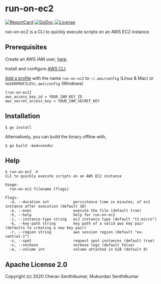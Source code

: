 # run-on-ec2
[![ReportCard][reportcard-image]][reportcard-url] [![GoDoc][godoc-image]][godoc-url] [![License][license-image]][license-url]

run-on-ec2 is a CLI to quickly execute scripts on an AWS EC2 instance.

## Prerequisites
Create an AWS IAM user, [here](https://console.aws.amazon.com/iam/home?#/users).

Install and configure [AWS CLI](https://docs.aws.amazon.com/cli/latest/userguide/cli-chap-welcome.html).

[Add a profile](https://docs.aws.amazon.com/cli/latest/userguide/cli-configure-profiles.html) with the name `run-on-ec2` to `~/.aws/config` (Linux & Mac) or `%USERPROFILE%\.aws\config` (Windows) 
```
[run-on-ec2]
aws_access_key_id = YOUR_IAM_KEY_ID
aws_secret_access_key = YOUR_IAM_SECRET_KEY
```

## Installation
```
$ go install
```

Alternatively, you can build the binary offline with,
```
$ go build -mod=vendor
```

## Help
```
$ run-on-ec2 -h
CLI to quickly execute scripts on an AWS EC2 instance

Usage:
  run-on-ec2 filename [flags]

Flags:
  -d, --duration int           persistence time in minutes, of ec2 instance after execution (default 10)
  -e, --exec                   execute the file (default true)
  -h, --help                   help for run-on-ec2
  -i, --instance-type string   ec2 instance type (default "t2.micro")
  -k, --key-path string        key path of a valid aws key pair (defaults to creating a new key pair)
  -r, --region string          aws session region (default "eu-central-1")
  -s, --spot                   request spot instances (default true)
  -v, --verbose                verbose logs (default false)
  -m, --volume int             volume attached in GiB (default 8)
```

## Apache License 2.0
  Copyright (c) 2020 Cheran Senthilkumar, Mukundan Senthilkumar

[reportcard-url]: https://goreportcard.com/report/github.com/cheran-senthil/run-on-ec2
[reportcard-image]: https://goreportcard.com/badge/github.com/cheran-senthil/run-on-ec2
[godoc-url]: https://godoc.org/github.com/cheran-senthil/run-on-ec2
[godoc-image]: https://godoc.org/github.com/cheran-senthil/run-on-ec2?status.svg
[license-url]: https://opensource.org/licenses/Apache-2.0
[license-image]: https://img.shields.io/badge/License-Apache%202.0-blue.svg
